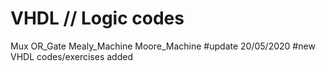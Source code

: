 # VHDL // Logic codes
 Mux OR_Gate Mealy_Machine Moore_Machine
#update 20/05/2020
#new VHDL codes/exercises added
